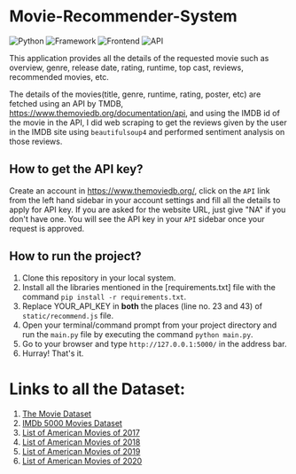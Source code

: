 # Movie-Recommender-System

![Python](https://img.shields.io/badge/Python-3.8-blueviolet)
![Framework](https://img.shields.io/badge/Framework-Flask-red)
![Frontend](https://img.shields.io/badge/Frontend-HTML/CSS/JS-green)
![API](https://img.shields.io/badge/API-TMDB-fcba03)

This application provides all the details of the requested movie such as overview, genre, release date, rating, runtime, top cast, reviews, recommended movies, etc.

The details of the movies(title, genre, runtime, rating, poster, etc) are fetched using an API by TMDB, https://www.themoviedb.org/documentation/api, and using the IMDB id of the movie in the API, I did web scraping to get the reviews given by the user in the IMDB site using `beautifulsoup4` and performed sentiment analysis on those reviews.

## How to get the API key?

Create an account in https://www.themoviedb.org/, click on the `API` link from the left hand sidebar in your account settings and fill all the details to apply for API key. If you are asked for the website URL, just give "NA" if you don't have one. You will see the API key in your `API` sidebar once your request is approved.

## How to run the project?

1. Clone this repository in your local system.
2. Install all the libraries mentioned in the [requirements.txt] file with the command `pip install -r requirements.txt`.
3. Replace YOUR_API_KEY in **both** the places (line no. 23 and 43) of `static/recommend.js` file.
4. Open your terminal/command prompt from your project directory and run the `main.py` file by executing the command `python main.py`.
5. Go to your browser and type `http://127.0.0.1:5000/` in the address bar.
6. Hurray! That's it.

# Links to all the Dataset:
1) [The Movie Dataset](https://www.kaggle.com/rounakbanik/the-movies-dataset) 
2) [IMDb 5000 Movies Dataset](https://www.kaggle.com/carolzhangdc/imdb-5000-movie-dataset)
3) [List of American Movies of 2017](https://en.wikipedia.org/wiki/List_of_American_films_of_2017)
4) [List of American Movies of 2018](https://en.wikipedia.org/wiki/List_of_American_films_of_2018)
5) [List of American Movies of 2019](https://en.wikipedia.org/wiki/List_of_American_films_of_2019)
6) [List of American Movies of 2020](https://en.wikipedia.org/wiki/List_of_American_films_of_2020)
